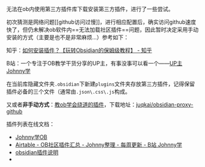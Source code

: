 
无法在ob内使用第三方插件库下载安装第三方插件，进行了一些尝试。

初次猜测是网络问题[[github访问过慢]]，进行相应配置后，确实访问github速度快了，但仍未解决ob软件内==无法加载社区插件==问题，因此暂时决定采用手动安装的方式（主要是也不是非常麻烦...）参考如下：

知乎：[如何安装插件？【玩转Obsidian的保姆级教程】 - 知乎](https://zhuanlan.zhihu.com/p/403001135)

B站：一个专注于OB教学干货分享的UP主，有事没事可以看一个——[UP主Johnny学](https://www.bilibili.com/video/BV1Dy4y1375P?spm_id_from=333.999.0.0)

在当前库隐藏文件夹`.obsidian`下新建`plugins`文件夹存放第三方插件，记得保留插件必备的三个文件（通常由`.json\.css\.js`构成。

又或者**非手动方式**：[教ob学会绕道的插件](https://milinshushe.feishu.cn/docs/doccnCX49h4x5O4gsY4rCmKIBgd)，下载地址：[juqkai/obsidian-proxy-github](https://github.com/juqkai/obsidian-proxy-github)

插件列表在线文档：

- [Johnny学OB](https://ob.pory.app/)
- [Airtable - OB社区插件汇总 - Johnny整理 - 每周更新 - B站 Johnny学](https://airtable.com/shrdmp10Lxmf5Wmgl/tblJqnWpcKURTjysX)
- [obsidian插件说明](https://docs.qq.com/sheet/DUVpCS3ZTTnJrTFpV?scene=cae366bda12e2556a7ab0220tL1To1&tab=BB08J2)
- 